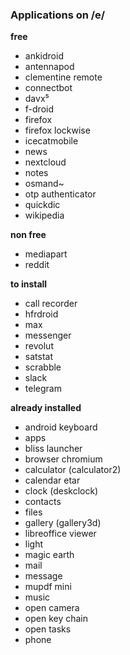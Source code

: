 ### Applications on /e/

**free**

- ankidroid
- antennapod
- clementine remote
- connectbot
- davx⁵
- f-droid
- firefox
- firefox lockwise
- icecatmobile
- news
- nextcloud
- notes
- osmand~
- otp authenticator
- quickdic
- wikipedia

**non free**

- mediapart
- reddit

**to install**

- call recorder
- hfrdroid
- max
- messenger
- revolut
- satstat
- scrabble
- slack
- telegram

**already installed**

- android keyboard
- apps
- bliss launcher
- browser chromium
- calculator (calculator2)
- calendar etar
- clock (deskclock)
- contacts
- files
- gallery (gallery3d)
- libreoffice viewer
- light
- magic earth
- mail
- message
- mupdf mini
- music
- open camera
- open key chain
- open tasks
- phone

